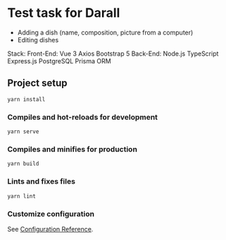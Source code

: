 # Test task for Darall
- Adding a dish (name, composition, picture from a computer)
- Editing dishes

Stack:
  Front-End:
    Vue 3
    Axios
    Bootstrap 5
  Back-End:
    Node.js 
    TypeScript
    Express.js
    PostgreSQL
    Prisma ORM

## Project setup
```
yarn install
```

### Compiles and hot-reloads for development
```
yarn serve
```

### Compiles and minifies for production
```
yarn build
```

### Lints and fixes files
```
yarn lint
```

### Customize configuration
See [Configuration Reference](https://cli.vuejs.org/config/).
